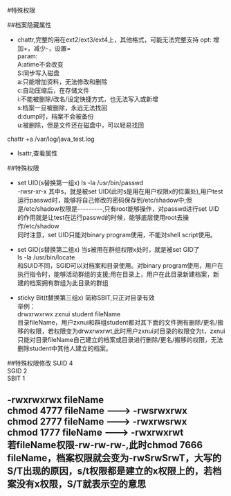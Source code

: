 #特殊权限

##档案隐藏属性

- chattr,完整的用在ext2/ext3/ext4上，其他格式，可能无法完整支持
opt:  增加+，减少-，设置=  
param:  
A:atime不会改变  
S:同步写入磁盘  
a:只能增加资料，无法修改和删除  
c:自动压缩后，在存储文件  
i:不能被删除/改名/设定快捷方式，也无法写入或新增  
s:档案一旦被删除，永远无法找回  
d:dump时，档案不会被备份  
u:被删除，但是文件还在磁盘中，可以轻易找回  
  
chattr +a /var/log/java_test.log
- lsattr,查看属性

##特殊权限
- set UID(s替换第一组x)
ls -la /usr/bin/passwd  
-rwsr-xr-x 其中s，就是被set UID(此时s是用在用户权限x的位置处),用户test运行passwd时，能够将自己修改的密码保存到/etc/shadow中;但是/etc/shadow权限是---------,只有root能够操作，对passwd进行set UID的作用就是让test在运行passwd的时候，能够底层使用root去操作/etc/shadow  
同时注意，set UID只能对binary program使用，不能对shell script使用。

- set GID(s替换第二组x)
当s被用在群组权限x处时，就是被set GID了  
ls -la /usr/bin/locate  
和SUID不同，SGID可以对档案和目录使用。对binary program使用，用户在执行指令时，能够活动群组的支援;用在目录上，用户在此目录新建档案，新建的档案拥有群组为此目录的群组

- sticky Bit(t替换第三组x)
简称SBIT,只正对目录有效  
举例：  
drwxrwxrwx zxnui student fileName  
目录fileName，用户zxnui和群组student都对其下面的文件拥有删除/更名/搬移的权限，若权限变为drwxrwxrwt,此时用户zxnui对目录的权限变为t，zxnui只能对目录fileName自己建立的档案或目录进行删除/更名/搬移的权限，无法删除student中其他人建立的档案。  

##特殊权限修改
SUID 4  
SGID 2  
SBIT 1  

-rwxrwxrwx fileName  
chmod 4777 fileName ---> -rwsrwxrwx  
chmod 2777 fileName ---> -rwxrwsrwx  
chmod 1777 fileName ---> -rwxrwxrwt  
若fileName权限-rw-rw-rw-,此时chmod 7666 fileName，档案权限就会变为-rwSrwSrwT，大写的S/T出现的原因，s/t权限都是建立的x权限上的，若档案没有x权限，S/T就表示空的意思
-
